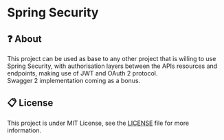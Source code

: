 <div>
  <h1>Spring Security</h1>
</div>

## :question: About 
This project can be used as base to any other project that is willing to use Spring Security, with authorisation layers between the APIs resources and endpoints, making use of JWT and OAuth 2 protocol. <br>
Swagger 2 implementation coming as a bonus.

## :clipboard: License
This project is under MIT License, see the [LICENSE](LICENSE) file for more information.
